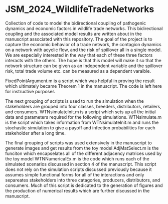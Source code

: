 # JSM_2024_WildlifeTradeNetworks
Collection of code to model the bidirectional coupling of pathogenic dynamics and economic factors in wildlife trade networks.
This bidirectional coupling and the associated model results are written about in the manuscript associated with this repository.
The goal of the project is to capture the economic behavior of a trade network, the contagion dynamics on a network with acyclic flow, and the risk of spillover all in a single model. 
We are especially interested in the way that each of these three factors interacts with the others.
The hope is that this model will make it so that the network structure can be given as an independent variable and the spillover risk, total trade volume etc. can be measured as a
dependent varaible. 

FixedPointArgument.m is a script which was helpful in proving the result which ultimately became Theorem 1 in the manuscript. The code is left here for instructive purposes

The next grouping of scripts is used to run the simulation when the stakeholders are grouped into four classes, breeders, distributors, retailers, and consumers. 
WTNsimulateInit.m is a script which sets up all the initial data and parameters required for the following simulations. WTNsimulate.m is the script which takes information
from WTNsimulateInit.m and runs the stochastic simulation to give a payoff and infection probabilities for each stakeholder after a long time. 

The final grouping of scripts was used extensively in the manuscript to generate images and get results from the toy model
AdjMatSelect.m is the funciton which encapselates all of the different adjacency matrices used by the toy model
WTNNumericalEx.m is the code which runs each of the simulated scenarios discussed in section 4 of the manuscript. This script does not rely on the simulation scripts discussed previously
because it assumes simple functional forms for all of the interactions and only separeates stakeholders into three catagories, producers, distributors, and consumers. Much of this script 
is dedicated to the generation of figures and the production of numerical results which are further discussed in the manuscript.  
